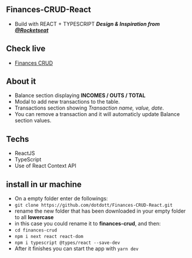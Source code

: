 ## Finances-CRUD-React
- Build with REACT + TYPESCRIPT  ***Design & Inspiration from [@Rocketseat](https://rocketseat.com.br/)***

## Check live
- [Finances CRUD](https://dotdott.github.io/Finances-CRUD-React/)

## About it
- Balance section displaying **INCOMES / OUTS / TOTAL**
- Modal to add new transactions to the table.
- Transactions section showing *Transaction name, value, date*.
- You can remove a transaction and it will automaticly update Balance section values.

## Techs
- ReactJS
- TypeScript
- Use of React Context API


## install in ur machine
- On a empty folder enter de followings:
- ``git clone https://github.com/dotdott/Finances-CRUD-React.git``
- rename the new folder that has been downloaded in your empty folder to all **lowercase**
- in this case you could rename it to **finances-crud**, and then:
- ``cd finances-crud``
- ``npm i next react react-dom``
- ``npm i typescript @types/react --save-dev``
- After it finishes you can start the app with ``yarn dev``

